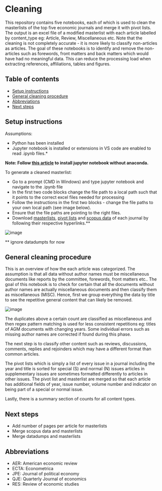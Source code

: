 # Cleaning

This repository contains five notebooks, each of which is used to clean the masterlists of the top five economic journals and merge it with pivot lists. The output is an excel file of a modified masterlist with each article labelled by content_type eg: Article, Review, Miscellaneous etc. Note that the cleaning is not completely accurate - it is more likely to classify non-articles as articles. The goal of these notebooks is to identify and remove the non-articles such as forewords, front matters and back matters which would have had no meaningful data. This can reduce the processing load when extracting references, affiliations, tables and figures.

## Table of contents
- [Setup instructions](#setup-instructions)
- [General cleaning procedure](#general-cleaning-procedure)
- [Abbreviations](#abbreviations)
- [Next steps](#next-steps)

## Setup instructions
Assumptions:

- Python has been installed
- Jupyter notebook is installed or extensions in VS code are enabled to read .ipynb files.*

__Note: Follow [this article](https://betterprogramming.pub/install-jupyter-notebooks-without-anaconda-5a19ac20bae2) to install jupyter notebook without anaconda.__

To generate a cleaned masterlist:

- Go to a prompt (CMD in Windows) and type jupyter notebook and navigate to the .ipynb file
- In the first two code blocks change the file path to a local path such that it points to the correct excel files needed for processing
- Follow the instructions in the first two blocks - change the file paths to your own local path (see image below).
- Ensure that the file paths are pointing to the right files.
- Download [masterlists](https://drive.google.com/drive/folders/1bqs01QcpYeS-wi1jYrrnXkE0GsINqYLs), [pivot lists](https://drive.google.com/drive/folders/1nmxCa9po1drhWBoMOxi1660XI3FzElEf) and [scopus data](https://drive.google.com/drive/folders/1qh9XNus41zYXlSVwMzqNoERtXG16EKp3) of each journal by following their respective hyperlinks.**

![image](https://user-images.githubusercontent.com/80747408/170805388-00cce929-12e8-46ee-ac13-930c6148ecf9.png)


** ignore datadumpts for now

## General cleaning procedure
This is an overview of how the each article was categorized. The assumption is that all data without author names must be miscellaneous documents like reports by the committee, forewords, front matters etc.. The goal of this notebook is to check for certain that all the documents without author names are actually miscellaneous documents and then classify them as miscellaneous (MISC). Hence, first we group everything the data by title to see the repetitive general content that can likely be removed.

![image](https://user-images.githubusercontent.com/80747408/170804726-2cc3ec48-d4cb-4d5f-99ef-ac71696c4702.png)

The duplicates above a certain count are classified as miscellaneous and then regex pattern matching is used for less consistent repetitions eg: titles of AGM documents with changing years. Some individual errors such as missing author names are corrected if found during this phase.

The next step is to classify other content such as reviews, discussions, comments, replies and rejoinders which may have a different format than common articles.

The pivot lists which is simply a list of every issue in a journal including the year and title is sorted for special (S) and normal (N) issues articles in supplementary issues are sometimes formatted differently to articles in other issues. The pivot list and masterlist are merged so that each article has additional fields of year, issue number, volume number and indicator on being part of a special or normal issue.

Lastly, there is a summary section of counts for all content types.

## Next steps
- Add number of pages per article for masterlists
- Merge scopus data and masterlists
- Merge datadumps and masterlists

## Abbreviations
- AER: American economic review
- ECTA: Econometrica
- JPE: Journal of political economy
- QJE: Quarterly Journal of economics
- RES: Review of economic studies
